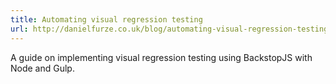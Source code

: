 ```yaml
---
title: Automating visual regression testing
url: http://danielfurze.co.uk/blog/automating-visual-regression-testing/
---
```


A guide on implementing visual regression testing using BackstopJS with Node and Gulp.

